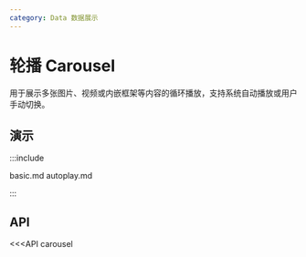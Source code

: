 ```yaml
---
category: Data 数据展示
---
```


# 轮播 Carousel

用于展示多张图片、视频或内嵌框架等内容的循环播放，支持系统自动播放或用户手动切换。

## 演示

:::include

basic.md autoplay.md

:::

## API

<<<API carousel